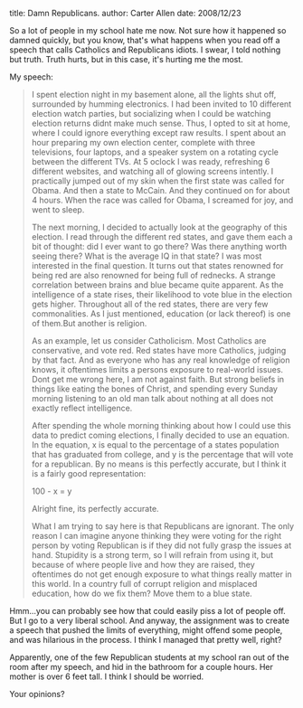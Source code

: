 title: Damn Republicans.
author: Carter Allen
date: 2008/12/23



So a lot of people in my school hate me now. Not sure how it happened so damned quickly, but you know, that's what happens when you read off a speech that calls Catholics and Republicans idiots. I swear, I told nothing but truth. Truth hurts, but in this case, it's hurting me the most.

My speech:
<blockquote><span><span> </span>I spent election night in my basement alone, all the lights shut off, surrounded by humming electronics. I had been invited to 10 different election watch parties, but socializing when I could be watching election returns didnt make much sense. Thus, I opted to sit at home, where I could ignore everything except raw results. I spent about an hour preparing my own election center, complete with three televisions, four laptops, and a speaker system on a rotating cycle between the different TVs. At 5 oclock I was ready, refreshing 6 different websites, and watching all of glowing screens intently. I practically jumped out of my skin when the first state was called for Obama. And then a state to McCain. And they continued on for about 4 hours. When the race was called for Obama, I screamed for joy, and went to sleep.</span>

<span><span> </span>The next morning, I decided to actually look at the geography of this election. I read through the different red states, and gave them each a bit of thought:  did I ever want to go there? Was there anything worth seeing there? What is the average IQ in that state? I was most interested in the final question. It turns out that states renowned for being red are also renowned for being full of rednecks. A strange correlation between brains and blue became quite apparent. As the intelligence of a state rises, their likelihood to vote blue in the election gets higher. Throughout all of the red states, there are very few commonalities. As I just mentioned, education (or lack thereof) is one of them.But another is religion.</span>

<span><span> </span>As an example, let us consider Catholicism. Most Catholics are conservative, and vote red. Red states have more Catholics, judging by that fact.  And as everyone who has any real knowledge of religion knows, it oftentimes limits a persons exposure to real-world issues. Dont get me wrong here, I am not against faith. But strong beliefs in things like eating the bones of Christ, and spending every Sunday morning listening to an old man talk about nothing at all does not exactly reflect intelligence.</span>

<span><span> </span>After spending the whole morning thinking about how I could use this data to predict coming elections, I finally decided to use an equation. In the equation, x is equal to the percentage of a states population that has graduated from college, and y is the percentage that will vote for a republican. By no means is this perfectly accurate, but I think it is a fairly good representation:</span>

<span>100 - x = y</span>

<span>Alright fine, its perfectly accurate.</span>

<span><span> </span>What I am trying to say here is that Republicans are ignorant. The only reason I can imagine anyone thinking they were voting for the right person by voting Republican is if they did not fully grasp the issues at hand. Stupidity is a strong term, so I will refrain from using it, but because of where people live and how they are raised, they oftentimes do not get enough exposure to what things really matter in this world. In a country full of corrupt religion and misplaced education, how do we fix them? Move them to a blue state.</span></blockquote>
<span>Hmm...you can probably see how that could easily piss a lot of people off. But I go to a very liberal school. And anyway, the assignment was to create a speech that pushed the limits of everything, might offend some people, and was hilarious in the process. I think I managed that pretty well, right?</span>

Apparently, one of the few Republican students at my school ran out of the room after my speech, and hid in the bathroom for a couple hours. Her mother is over 6 feet tall. I think I should be worried.

Your opinions?

